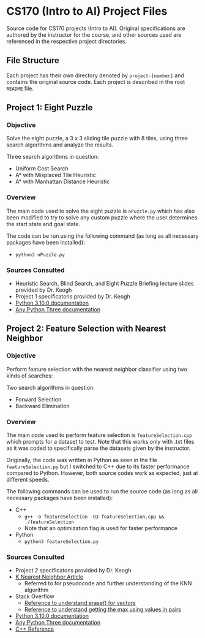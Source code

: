 # CS170 (Intro to AI) Project Files
Source code for CS170 projects (Intro to AI). Original specifications are authored by the instructor for the course, and other sources used are referenced in the respective project directories.

## File Structure
Each project has their own directory denoted by `project-[number]` and contains the original source code. Each project is described in the root `README` file.

## Project 1: Eight Puzzle
### Objective
Solve the eight puzzle, a 3 x 3 sliding tile puzzle with 8 tiles, using three search algorithms and analyze the results.

Three search algorithms in question:
- Uniform Cost Search
- A* with Misplaced Tile Heuristic
- A* with Manhattan Distance Heuristic

### Overview
The main code used to solve the eight puzzle is `nPuzzle.py` which has also been modified to try to solve any custom puzzle where the user determines the start state and goal state.

The code can be run using the following command (as long as all necessary packages have been installed):
- `python3 nPuzzle.py`

### Sources Consulted
- Heuristic Search, Blind Search, and Eight Puzzle Briefing lecture slides provided by Dr. Keogh
- Project 1 specificatons provided by Dr. Keogh
- [Python 3.10.0 documentation](https://docs.python.org/)
- [Any Python Three documentation](https://anytree.readthedocs.io/)

## Project 2: Feature Selection with Nearest Neighbor
### Objective
Perform feature selection with the nearest neighbor classifier using two kinds of searches:

Two search algorithms in question:
- Forward Selection
- Backward Elimination

### Overview
The main code used to perform feature selection is `featureSelection.cpp` which prompts for a dataset to test. Note that this works only with .txt files as it was coded to specifically parse the datasets given by the instructor.

Originally, the code was written in Python as seen in the file `featureSelection.py` but I switched to C++ due to its faster performance compared to Python. However, both source codes work as expected, just at different speeds.

The following commands can be used to run the source code (as long as all necessary packages have been installed):
- C++
    - `g++ -o featureSelection -O3 featureSelection.cpp && ./featureSelection`
    - Note that an optimization flag is used for faster performance
- Python
    - `python3 featureSelection.py`
### Sources Consulted
- Project 2 specificatons provided by Dr. Keogh
- [K Nearest Neighbor Article](https://towardsdatascience.com/k-nearest-neighbours-introduction-to-machine-learning-algorithms-18e7ce3d802a)
    - Referred to for pseudocode and further understanding of the KNN algorithm
- Stack Overflow
    - [Reference to understand erase() for vectors](https://stackoverflow.com/questions/43307277/c-vector-erase-instance-of-a-class-with-const-int-gives-attempting-to-refere)
    - [Reference to understand getting the max using values in pairs]([https://stackoverflow.com/questions/56745759/how-to-find-max-value-of-second-element-of-stdpair-in-stdvector])
- [Python 3.10.0 documentation](https://docs.python.org/)
- [Any Python Three documentation](https://anytree.readthedocs.io/)
- [C++ Reference](https://en.cppreference.com/w/)